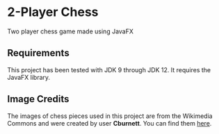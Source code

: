 # 2-Player Chess
 Two player chess game made using JavaFX

 ## Requirements
 This project has been tested with JDK 9 through JDK 12. It requires the JavaFX library.

## Image Credits
The images of chess pieces used in this project are from the Wikimedia Commons and were created by user __Cburnett__. You can find them [here](https://en.wikipedia.org/wiki/Chess_piece#/media/File:Chess_klt45.svg).

